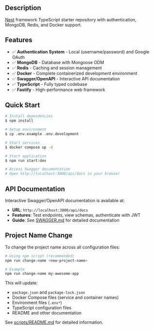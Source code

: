 ## Description

[Nest](https://github.com/nestjs/nest) framework TypeScript starter repository with authentication, MongoDB, Redis, and Docker support.

## Features

- ✅ **Authentication System** - Local (username/password) and Google OAuth
- ✅ **MongoDB** - Database with Mongoose ODM
- ✅ **Redis** - Caching and session management
- ✅ **Docker** - Complete containerized development environment
- ✅ **Swagger/OpenAPI** - Interactive API documentation
- ✅ **TypeScript** - Fully typed codebase
- ✅ **Fastify** - High-performance web framework

## Quick Start


```bash
# Install dependencies
$ npm install

# Setup environment
$ cp .env.example .env.development

# Start services
$ docker compose up -d

# Start application
$ npm run start:dev

# Access Swagger documentation
# Open http://localhost:3000/api/docs in your browser
```

## API Documentation

Interactive Swagger/OpenAPI documentation is available at:
- **URL**: `http://localhost:3000/api/docs`
- **Features**: Test endpoints, view schemas, authenticate with JWT
- **Guide**: See [SWAGGER.md](./SWAGGER.md) for detailed documentation

## Project Name Change

To change the project name across all configuration files:

```bash
# Using npm script (recommended)
npm run change-name <new-project-name>

# Example
npm run change-name my-awesome-app
```

This will update:
- `package.json` and `package-lock.json`
- Docker Compose files (service and container names)
- Environment files (`.env*`)
- TypeScript configuration files
- README and other documentation

See [scripts/README.md](./scripts/README.md) for detailed information.
